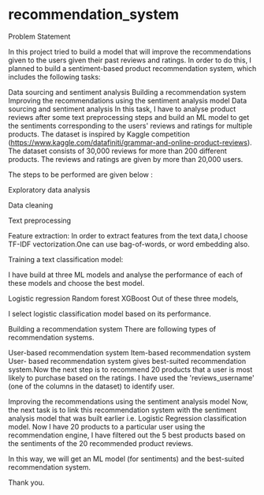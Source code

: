 # recommendation_system
Problem Statement

In this project tried to build a model that will improve the recommendations given to the users given their past reviews and ratings. In order to do this, I planned to build a sentiment-based product recommendation system, which includes the following tasks:

Data sourcing and sentiment analysis
Building a recommendation system
Improving the recommendations using the sentiment analysis model
Data sourcing and sentiment analysis In this task, I have to analyse product reviews after some text preprocessing steps and build an ML model to get the sentiments corresponding to the users' reviews and ratings for multiple products. The dataset is inspired by Kaggle competition (https://www.kaggle.com/datafiniti/grammar-and-online-product-reviews). The dataset consists of 30,000 reviews for more than 200 different products. The reviews and ratings are given by more than 20,000 users.

The steps to be performed are given below :

Exploratory data analysis

Data cleaning

Text preprocessing

Feature extraction: In order to extract features from the text data,I choose TF-IDF vectorization.One can use bag-of-words, or word embedding also.

Training a text classification model: 

I have build at three ML models and analyse the performance of each of these models and choose the best model.

Logistic regression
Random forest
XGBoost
Out of these three models, 

I select logistic classification model based on its performance.

Building a recommendation system There are following types of recommendation systems.

User-based recommendation system
Item-based recommendation system
User- based recommendation system gives best-suited recommendation system.Now the next step is to recommend 20 products that a user is most likely to purchase based on the ratings. I have used the 'reviews_username' (one of the columns in the dataset) to identify user.

Improving the recommendations using the sentiment analysis model Now, the next task is to link this recommendation system with the sentiment analysis model that was built earlier i.e. Logistic Regression classification model. Now I have 20 products to a particular user using the recommendation engine, I have filtered out the 5 best products based on the sentiments of the 20 recommended product reviews.

In this way, we will get an ML model (for sentiments) and the best-suited recommendation system.

Thank you.
